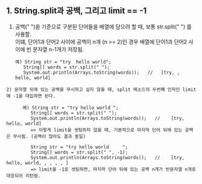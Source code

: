 ## 1. String.split과 공백, 그리고 limit == -1
   
   1) 공백(" ")을 기준으로 구분된 단어들을 배열에 담으려 할 때, 보통 str.split(" ") 를 사용함. <br>
    이떄, 단어1과 단어2 사이에 공백이 n개 (n >= 2)인 경우 배열에 단어1과 단어2 사이에 빈 문자열 n-1개가 저장됨. 
         
          예) String str = "try  hello world";
             String[] words = str.split(" ");
             System.out.println(Arrays.toString(words));   //   [try, , hello, world]
            
    2) 문자열 뒤에 있는 공백을 무시하고 싶지 않을 때, split 메소드의 두번째 인자인 limit에 -1을 대입하면 된다.
                
          예) String str = "try hello world ";
             String[] words = str.split(" ");
             System.out.println(Arrays.toString(words));   //    [try, hello, world]
             => 이렇게 limit을 셋팅하지 않을 때, 기본적으로 마지막 단어 뒤에 있는 공백은 무시됨. (공백이 많아도 결과 동일)
             
             String str = "try hello world     ";
             String[] words = str.split(" ", -1);
             System.out.println(Arrays.toString(words));   //    [try, hello, world, , , , , ]
             => limit을 -1로 셋팅하면, 마지막 단어 뒤에 있는 공백 n개가 빈문자열 n개로 대응되어 리턴됨.
             
         
